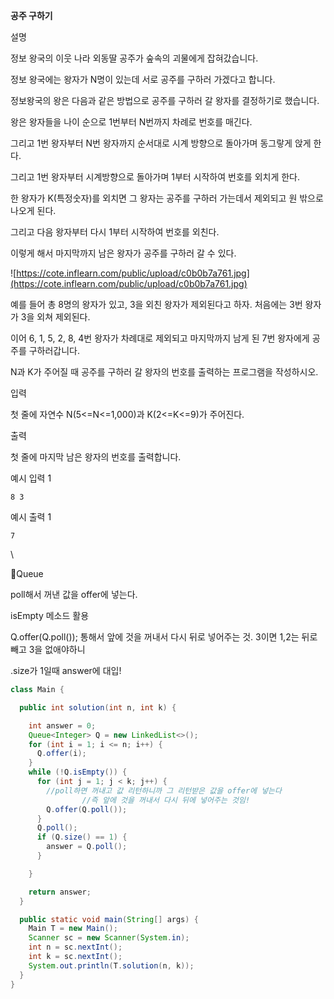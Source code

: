 **공주 구하기**

설명

정보 왕국의 이웃 나라 외동딸 공주가 숲속의 괴물에게 잡혀갔습니다.

정보 왕국에는 왕자가 N명이 있는데 서로 공주를 구하러 가겠다고 합니다.

정보왕국의 왕은 다음과 같은 방법으로 공주를 구하러 갈 왕자를 결정하기로 했습니다.

왕은 왕자들을 나이 순으로 1번부터 N번까지 차례로 번호를 매긴다.

그리고 1번 왕자부터 N번 왕자까지 순서대로 시계 방향으로 돌아가며 동그랗게 앉게 한다.

그리고 1번 왕자부터 시계방향으로 돌아가며 1부터 시작하여 번호를 외치게 한다.

한 왕자가 K(특정숫자)를 외치면 그 왕자는 공주를 구하러 가는데서 제외되고 원 밖으로 나오게 된다.

그리고 다음 왕자부터 다시 1부터 시작하여 번호를 외친다.

이렇게 해서 마지막까지 남은 왕자가 공주를 구하러 갈 수 있다.

![https://cote.inflearn.com/public/upload/c0b0b7a761.jpg](https://cote.inflearn.com/public/upload/c0b0b7a761.jpg)

예를 들어 총 8명의 왕자가 있고, 3을 외친 왕자가 제외된다고 하자. 처음에는 3번 왕자가 3을 외쳐 제외된다.

이어 6, 1, 5, 2, 8, 4번 왕자가 차례대로 제외되고 마지막까지 남게 된 7번 왕자에게 공주를 구하러갑니다.

N과 K가 주어질 때 공주를 구하러 갈 왕자의 번호를 출력하는 프로그램을 작성하시오.

입력

첫 줄에 자연수 N(5<=N<=1,000)과 K(2<=K<=9)가 주어진다.

출력

첫 줄에 마지막 남은 왕자의 번호를 출력합니다.

예시 입력 1

```
8 3
```

예시 출력 1

```
7
```

\

📌Queue

poll해서 꺼낸 값을 offer에 넣는다.

isEmpty 메소드 활용

Q.offer(Q.poll()); 통해서 앞에 것을 꺼내서 다시 뒤로 넣어주는 것. 3이면 1,2는 뒤로 빼고 3을 없애야하니 

.size가 1일때 answer에 대입!

```java
class Main {

  public int solution(int n, int k) {

    int answer = 0;
    Queue<Integer> Q = new LinkedList<>();
    for (int i = 1; i <= n; i++) {
      Q.offer(i);
    }
    while (!Q.isEmpty()) {
      for (int j = 1; j < k; j++) {
        //poll하면 꺼내고 값 리턴하니까 그 리턴받은 값을 offer에 넣는다
				//즉 앞에 것을 꺼내서 다시 뒤에 넣어주는 것임!
        Q.offer(Q.poll());
      }
      Q.poll();
      if (Q.size() == 1) {
        answer = Q.poll();
      }

    }

    return answer;
  }

  public static void main(String[] args) {
    Main T = new Main();
    Scanner sc = new Scanner(System.in);
    int n = sc.nextInt();
    int k = sc.nextInt();
    System.out.println(T.solution(n, k));
  }
}
```
